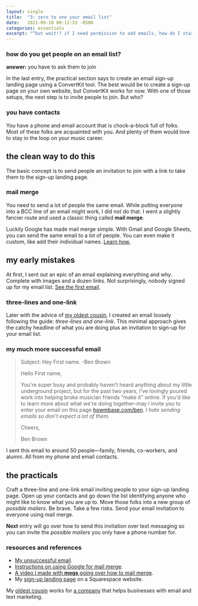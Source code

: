 ```yaml
---
layout: single
title:  "3: zero to one your email list"
date:   2021-09-10 00:12:33 -0500
categories: essentials
excerpt: "“but wait!? if I need permission to add emails, how do I start the email list?”"
---
```

### how do you get people on an email list?
**answer:** you have to ask them to join

In the last entry, the practical section says to create an email sign-up landing page using a ConvertKit tool. The best would be to create a sign-up page on your own website, but ConvertKit works for now. With one of those setups, the next step is to invite people to join. But who?

### you have contacts
You have a phone and email account that is chock-a-block full of folks. Most of these folks are acquainted with you. And plenty of them would love to stay in the loop on your music career. 

## the clean way to do this
The basic concept is to send people an invitation to join with a link to take them to the sign-up landing page.

### mail merge
You need to send a lot of people the same email. While putting everyone into a BCC line of an email might work, I did not do that. I went a slightly fancier route and used a classic thing called **mail merge**. 

Luckily Google has made mail merge simple. With Gmail and Google Sheets, you can send the same email to a lot of people. You can even make it custom, like add their individual names. [Learn how.][r&r]

## my early mistakes
At first, I sent out an epic of an email explaining everything and why. Complete with images and a dozen links. Not surprisingly, nobody signed up for my email list. [See the first email][r&r].

### three-lines and one-link
Later with the advice of [my oldest cousin][r&r], I created an email loosely following the guide: *three-lines and one-link*. This minimal approach gives the catchy headline of what you are doing plus an invitation to sign-up for your email list.

### my much more successful email
>Subject: Hey First name. -Ben Brown
>
>Hello First name,
>
>You're super busy and probably haven't heard anything about my little underground project, but for the past two years, I've lovingly poured work into helping broke musician friends “make it” online. If you'd like to learn more about what we're doing together–may I invite you to enter your email on this page [howmbase.com/ben][howm-ben]. *I hate sending emails so don't expect a lot of them.*
>
>Cheers,
>
>Ben Brown

I sent this email to around 50 people—family, friends, co-workers, and alumni. All from my phone and email contacts.

## the practicals
Craft a three-line and one-link email inviting people to your sign-up landing page. Open up your contacts and go down the list identifying anyone who might like to know what you are up to. Move those folks into a new group of *possible mailers*. Be brave. Take a few risks. Send your email invitation to everyone using mail merge.

**Next** entry will go over how to send this invitation over text messaging so you can invite the *possible mailers* you only have a phone number for.

### resources and references
- [My unsuccessful email][bad-email].
- [Instructions on using Google for mail merge][gmailmerge].
- [A video I made with **megs** going over how to mail merge][ml-mailmerge-vid].
- My [sign-up landing page][howm-ben] on a Squarespace website.

My [oldest cousin][jachin] works for [a company][drip] that helps businesses with email and text marketing.


[r&r]: #resources-and-references
[howm-ben]: https://howmbase.com/ben
[ml-mailmerge-vid]: https://youtu.be/iS_-mzZVlr8
[gmailmerge]: https://developers.google.com/workspace/solutions/mail-merge
[drip]: https://www.drip.com/
[jachin]: https://github.com/jachin
[bad-email]: /essentials/bad-email/